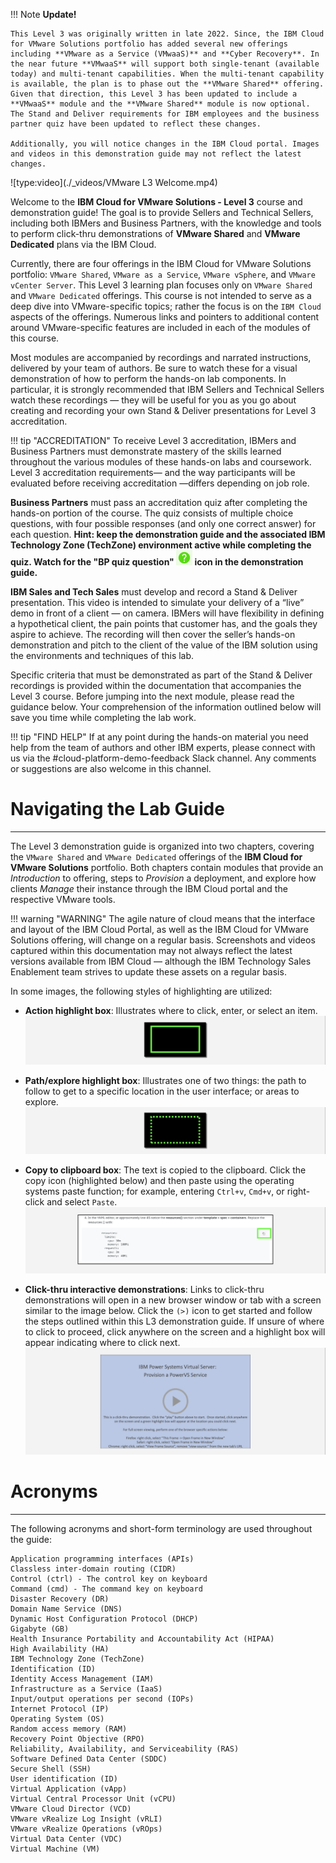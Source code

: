 !!! Note **Update!** 

    This Level 3 was originally written in late 2022. Since, the IBM Cloud for VMware Solutions portfolio has added several new offerings including **VMware as a Service (VMwaaS)** and **Cyber Recovery**. In the near future **VMwaaS** will support both single-tenant (available today) and multi-tenant capabilities. When the multi-tenant capability is available, the plan is to phase out the **VMware Shared** offering. Given that direction, this Level 3 has been updated to include a **VMwaaS** module and the **VMware Shared** module is now optional. The Stand and Deliver requirements for IBM employees and the business partner quiz have been updated to reflect these changes. 
    
    Additionally, you will notice changes in the IBM Cloud portal. Images and videos in this demonstration guide may not reflect the latest changes.

![type:video](./_videos/VMware L3 Welcome.mp4)

Welcome to the **IBM Cloud for VMware Solutions - Level 3** course and demonstration guide! The goal is to provide Sellers and Technical Sellers, including both IBMers and Business Partners, with the knowledge and tools to perform click-thru demonstrations of **VMware Shared** and **VMware Dedicated** plans via the IBM Cloud.

Currently, there are four offerings in the IBM Cloud for VMware Solutions portfolio: ```VMware Shared```, ```VMware as a Service```, ```VMware vSphere```, and ```VMware vCenter Server```. This Level 3 learning plan focuses only on ```VMware Shared``` and ```VMware Dedicated``` offerings. This course is not intended to serve as a deep dive into VMware-specific topics; rather the focus is on the ```IBM Cloud``` aspects of the offerings. Numerous links and pointers to additional content around VMware-specific features are included in each of the modules of this course.

Most modules are accompanied by recordings and narrated instructions, delivered by your team of authors. Be sure to watch these for a visual demonstration of how to perform the hands-on lab components. In particular, it is strongly recommended that IBM Sellers and Technical Sellers watch these recordings — they will be useful for you as you go about creating and recording your own Stand & Deliver presentations for Level 3 accreditation.

!!! tip "ACCREDITATION"
    To receive Level 3 accreditation, IBMers and Business Partners must demonstrate mastery of the skills learned throughout the various modules of these hands-on labs and coursework. Level 3 accreditation requirements— and the way participants will be evaluated before receiving accreditation —differs depending on job role.

**Business Partners** must pass an accreditation quiz after completing the hands-on portion of the course. The quiz consists of multiple choice questions, with four possible responses (and only one correct answer) for each question. **Hint: keep the demonstration guide and the associated IBM Technology Zone (TechZone) environment active while completing the quiz. Watch for the "BP quiz question" ![](_attachments/questionICON.png) icon in the demonstration guide.**

**IBM Sales and Tech Sales** must develop and record a Stand & Deliver presentation. This video is intended to simulate your delivery of a “live” demo in front of a client — on camera. IBMers will have flexibility in defining a hypothetical client, the pain points that customer has, and the goals they aspire to achieve. The recording will then cover the seller’s hands-on demonstration and pitch to the client of the value of the IBM solution using the environments and techniques of this lab.

Specific criteria that must be demonstrated as part of the Stand & Deliver recordings is provided within the documentation that accompanies the Level 3 course. Before jumping into the next module, please read the guidance below. Your comprehension of the information outlined below will save you time while completing the lab work.

!!! tip "FIND HELP"
    If at any point during the hands-on material you need help from the team of authors and other IBM experts, please connect with us via the #cloud-platform-demo-feedback Slack channel. Any comments or suggestions are also welcome in this channel.

#
# Navigating the Lab Guide
-----------------------------

The Level 3 demonstration guide is organized into two chapters, covering the ```VMware Shared``` and ```VMware Dedicated``` offerings of the **IBM Cloud for VMware Solutions** portfolio. Both chapters contain modules that provide an *Introduction* to offering, steps to *Provision* a deployment, and explore how clients *Manage* their instance through the IBM Cloud portal and the respective VMware tools.

!!! warning "WARNING"
    The agile nature of cloud means that the interface and layout of the IBM Cloud Portal, as well as the IBM Cloud for VMware Solutions offering, will change on a regular basis. Screenshots and videos captured within this documentation may not always reflect the latest versions available from IBM Cloud — although the IBM Technology Sales Enablement team strives to update these assets on a regular basis.

In some images, the following styles of highlighting are utilized:

- **Action highlight box**: Illustrates where to click, enter, or select an item.
![](_attachments/welcome-1.png)

- **Path/explore highlight box**: Illustrates one of two things: the path to follow to get to a specific location in the user interface; or areas to explore.
![](_attachments/welcome-2.png)

- **Copy to clipboard box**: The text is copied to the clipboard. Click the copy icon (highlighted below) and then paste using the operating systems paste function; for example, entering ```Ctrl+v```, ```Cmd+v```, or right-click and select ```Paste```.
![](_attachments/welcome-3.png)

- **Click-thru interactive demonstrations**: Links to click-thru demonstrations will open in a new browser window or tab with a screen similar to the image below. Click the ```(>)``` icon to get started and follow the steps outlined within this L3 demonstration guide. If unsure of where to click to proceed, click anywhere on the screen and a highlight box will appear indicating where to click next.
![](_attachments/welcome-4.png)

# Acronyms
-----------------------------

The following acronyms and short-form terminology are used throughout the guide:
```
Application programming interfaces (APIs)
Classless inter-domain routing (CIDR)
Control (ctrl) - The control key on keyboard
Command (cmd) - The command key on keyboard
Disaster Recovery (DR)
Domain Name Service (DNS)
Dynamic Host Configuration Protocol (DHCP)
Gigabyte (GB)
Health Insurance Portability and Accountability Act (HIPAA)
High Availability (HA)
IBM Technology Zone (TechZone)
Identification (ID)
Identity Access Management (IAM)
Infrastructure as a Service (IaaS)
Input/output operations per second (IOPs)
Internet Protocol (IP)
Operating System (OS)
Random access memory (RAM)
Recovery Point Objective (RPO)
Reliability, Availability, and Serviceability (RAS)
Software Defined Data Center (SDDC)
Secure Shell (SSH)
User identification (ID)
Virtual Application (vApp)
Virtual Central Processor Unit (vCPU)
VMware Cloud Director (VCD)
VMware vRealize Log Insight (vRLI)
VMware vRealize Operations (vROps)
Virtual Data Center (VDC)
Virtual Machine (VM)
```
